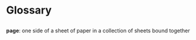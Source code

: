 # <!-- section:glossary --><!-- def:title -->Glossary

## <!-- section:page -->
<!-- def:def -->
**page**: one side of a sheet of paper in a collection of sheets bound together
